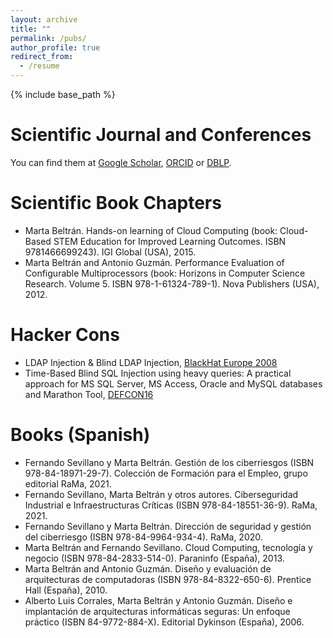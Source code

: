 ```yaml
---
layout: archive
title: ""
permalink: /pubs/
author_profile: true
redirect_from:
  - /resume
---
```


{% include base_path %}

Scientific Journal and Conferences
======
You can find them at [Google Scholar](https://scholar.google.com/citations?user=aPoIuYIAAAAJ&hl=es), [ORCID](https://orcid.org/0000-0002-1689-7479) or [DBLP](https://dblp.uni-trier.de/pid/67/6200.html). 

Scientific Book Chapters
======
- Marta Beltrán. Hands-on learning of Cloud Computing (book: Cloud-Based STEM Education for Improved Learning Outcomes. ISBN 9781466699243). IGI Global (USA), 2015.
- Marta Beltrán and Antonio Guzmán. Performance Evaluation of Configurable Multiprocessors (book: Horizons in Computer Science Research. Volume 5. ISBN 978-1-61324-789-1). Nova Publishers (USA), 2012.

Hacker Cons
======
- LDAP Injection & Blind LDAP Injection, [BlackHat Europe 2008](https://www.blackhat.com/presentations/bh-europe-08/Alonso-Parada/Whitepaper/bh-eu-08-alonso-parada-WP.pdf)
- Time-Based Blind SQL Injection using heavy queries: A practical approach for MS SQL Server, MS Access, Oracle and MySQL databases and Marathon Tool, [DEFCON16](https://defcon.org/images/defcon-16/dc16-presentations/alonso-parada/defcon-16-alonso-parada-wp.pdf)

Books (Spanish)
======
- Fernando Sevillano y Marta Beltrán. Gestión de los ciberriesgos (ISBN 978-84-18971-29-7). Colección de Formación para el Empleo, grupo editorial RaMa, 2021.
- Fernando Sevillano, Marta Beltrán y otros autores. Ciberseguridad Industrial e Infraestructuras Críticas (ISBN 978-84-18551-36-9). RaMa, 2021.
- Fernando Sevillano y Marta Beltrán. Dirección de seguridad y gestión del ciberriesgo (ISBN 978-84-9964-934-4). RaMa, 2020.
- Marta Beltrán and Fernando Sevillano. Cloud Computing, tecnología y negocio (ISBN 978-84-2833-514-0). Paraninfo (España), 2013.
- Marta Beltrán and Antonio Guzmán. Diseño y evaluación de arquitecturas de computadoras (ISBN 978-84-8322-650-6). Prentice Hall (España), 2010.
- Alberto Luis Corrales, Marta Beltrán y Antonio Guzmán. Diseño e implantación de arquitecturas informáticas seguras: Un enfoque práctico (ISBN 84-9772-884-X). Editorial Dykinson (España), 2006.


